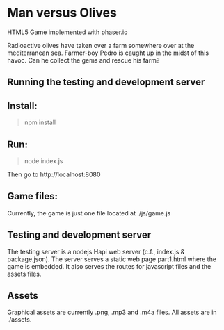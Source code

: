 # Man versus Olives
HTML5 Game implemented with phaser.io

Radioactive olives have taken over a farm somewhere over at the mediterranean sea. Farmer-boy Pedro is caught up in the midst of this havoc. Can he collect the gems and rescue his farm?

## Running the testing and development server
## Install:
> npm install

## Run:
> node index.js

Then go to http://localhost:8080

## Game files:

Currently, the game is just one file located at ./js/game.js

## Testing and development server

The testing server is a nodejs Hapi web server (c.f., index.js & package.json). The server serves a static web page part1.html where the game is embedded. It also serves the routes for javascript files and the assets files.

## Assets

Graphical assets are currently .png, .mp3 and .m4a files.
All assets are in ./assets.

